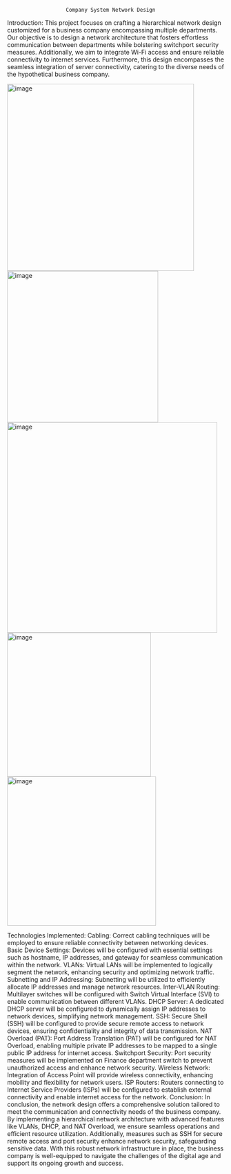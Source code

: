                        Company System Network Design

Introduction:
This project focuses on crafting a hierarchical network design customized for a business company encompassing multiple departments. Our objective is to design a network architecture that fosters effortless communication between departments while bolstering switchport security measures. Additionally, we aim to integrate Wi-Fi access and ensure reliable connectivity to internet services. Furthermore, this design encompasses the seamless integration of server connectivity, catering to the diverse needs of the hypothetical business company.

<img width="433" alt="image" src="https://github.com/Aashfa/Hierarchical-Network-Design-for-Business-Company/assets/140749591/ab4b7735-e8d4-4312-aa77-a840878c9c51">
<img width="350" alt="image" src="https://github.com/Aashfa/Hierarchical-Network-Design-for-Business-Company/assets/140749591/b9be033a-9f95-4873-81e4-2ba4843f3056">
<img width="487" alt="image" src="https://github.com/Aashfa/Hierarchical-Network-Design-for-Business-Company/assets/140749591/06f3defa-f8dd-423a-92cb-d6bda86ca7e2">
<img width="333" alt="image" src="https://github.com/Aashfa/Hierarchical-Network-Design-for-Business-Company/assets/140749591/fe4ee9e7-b454-4bda-b12f-a46f679ab7bf">
<img width="345" alt="image" src="https://github.com/Aashfa/Hierarchical-Network-Design-for-Business-Company/assets/140749591/98619046-6262-4650-9b8f-6f4eddb8b62f">


Technologies Implemented:
Cabling: Correct cabling techniques will be employed to ensure reliable connectivity between networking devices.
Basic Device Settings: Devices will be configured with essential settings such as hostname, IP addresses, and gateway for seamless communication within the network.
VLANs: Virtual LANs will be implemented to logically segment the network, enhancing security and optimizing network traffic.
Subnetting and IP Addressing: Subnetting will be utilized to efficiently allocate IP addresses and manage network resources.
Inter-VLAN Routing: Multilayer switches will be configured with Switch Virtual Interface (SVI) to enable communication between different VLANs.
DHCP Server: A dedicated DHCP server will be configured to dynamically assign IP addresses to network devices, simplifying network management.
SSH: Secure Shell (SSH) will be configured to provide secure remote access to network devices, ensuring confidentiality and integrity of data transmission.
NAT Overload (PAT): Port Address Translation (PAT) will be configured for NAT Overload, enabling multiple private IP addresses to be mapped to a single public IP address for internet access.
Switchport Security: Port security measures will be implemented on Finance department switch to prevent unauthorized access and enhance network security.
Wireless Network: Integration of  Access Point will provide wireless connectivity, enhancing mobility and flexibility for network users.
ISP Routers: Routers connecting to Internet Service Providers (ISPs) will be configured to establish external connectivity and enable internet access for the network.
Conclusion:
In conclusion, the network design offers a comprehensive solution tailored to meet the communication and connectivity needs of the business company. By implementing a hierarchical network architecture with advanced features like VLANs, DHCP, and NAT Overload, we ensure seamless operations and efficient resource utilization. Additionally, measures such as SSH for secure remote access and port security enhance network security, safeguarding sensitive data. With this robust network infrastructure in place, the business company is well-equipped to navigate the challenges of the digital age and support its ongoing growth and success.


